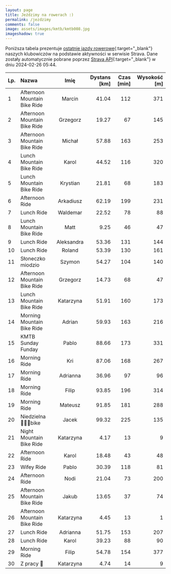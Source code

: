 ```yaml
---
layout: page
title: Jeździmy na rowerach :)
permalink: /jezdzimy
comments: false
image: assets/images/kmtb/kmtb008.jpg
imageshadow: true
---
```


Poniższa tabela prezentuje [ostatnie jazdy rowerowe](https://www.strava.com/clubs/336381){:target="_blank"} naszych klubowiczów na podstawie aktywności w serwisie Strava. Dane zostały automatycznie pobrane poprzez [Strava API](https://developers.strava.com/docs/reference/#api-Clubs-getClubActivitiesById){:target="_blank"} w dniu 2024-02-26 05:44.

Lp. | Nazwa | Imię | Dystans [km] | Czas [min] | Wysokość [m]
:--- | :--- | :---: | ---: | ---: | ---:
1|Afternoon Mountain Bike Ride|Marcin|41.04|112|371
2|Afternoon Mountain Bike Ride|Grzegorz|19.27|67|145
3|Afternoon Mountain Bike Ride|Michał|57.88|163|253
4|Lunch Mountain Bike Ride|Karol|44.52|116|320
5|Lunch Mountain Bike Ride|Krystian|21.81|68|183
6|Afternoon Ride|Arkadiusz|62.19|199|231
7|Lunch Ride|Waldemar|22.52|78|88
8|Lunch Mountain Bike Ride|Matt|9.25|46|47
9|Lunch Ride|Aleksandra|53.36|131|144
10|Lunch Ride|Roland|53.39|130|161
11|Słoneczko miodzio|Szymon|54.27|104|140
12|Afternoon Mountain Bike Ride|Grzegorz|14.73|68|47
13|Lunch Mountain Bike Ride|Katarzyna|51.91|160|173
14|Morning Mountain Bike Ride|Adrian|59.93|163|216
15|KMTB Sunday Funday|Pablo|88.66|173|331
16|Morning Ride|Kri|87.06|168|267
17|Morning Ride|Adrianna|36.96|97|96
18|Morning Ride|Filip|93.85|196|314
19|Morning Ride|Mateusz|91.85|181|288
20|Niedzielna 🚴‍♂️😎bike|Jacek|99.32|225|135
21|Night Mountain Bike Ride|Katarzyna|4.17|13|9
22|Afternoon Ride|Karol|18.48|43|48
23|Wifey Ride|Pablo|30.39|118|81
24|Afternoon Ride|Nodi|21.04|73|200
25|Afternoon Mountain Bike Ride|Jakub|13.65|37|74
26|Afternoon Mountain Bike Ride|Katarzyna|4.45|13|1
27|Lunch Ride|Adrianna|51.75|153|207
28|Lunch Ride|Karol|39.23|88|90
29|Morning Ride|Filip|54.78|154|377
30|Z pracy 🚴|Katarzyna|4.74|14|9
